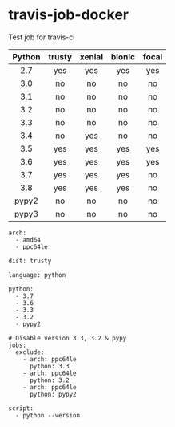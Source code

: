 # travis-job-docker
Test job for travis-ci


|Python|trusty|xenial|bionic|focal|
|:----:|:----:|:----:|:----:|:---:|
|2.7|yes|yes|yes|yes|
|3.0|no|no|no|no|
|3.1|no|no|no|no|
|3.2|no|no|no|no|
|3.3|no|no|no|no|
|3.4|no|yes|no|no|
|3.5|yes|yes|yes|yes|
|3.6|yes|yes|yes|yes|
|3.7|yes|yes|yes|no|
|3.8|yes|yes|yes|no|
|pypy2|no|no|no|no|
|pypy3|no|no|no|no|


```
arch:
  - amd64
  - ppc64le

dist: trusty

language: python

python:
  - 3.7
  - 3.6
  - 3.3
  - 3.2
  - pypy2

# Disable version 3.3, 3.2 & pypy
jobs: 
  exclude:
    - arch: ppc64le
      python: 3.3
    - arch: ppc64le
      python: 3.2
    - arch: ppc64le
      python: pypy2
 
script:
  - python --version
```

